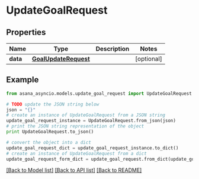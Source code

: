 # UpdateGoalRequest


## Properties

Name | Type | Description | Notes
------------ | ------------- | ------------- | -------------
**data** | [**GoalUpdateRequest**](GoalUpdateRequest.md) |  | [optional] 

## Example

```python
from asana_asyncio.models.update_goal_request import UpdateGoalRequest

# TODO update the JSON string below
json = "{}"
# create an instance of UpdateGoalRequest from a JSON string
update_goal_request_instance = UpdateGoalRequest.from_json(json)
# print the JSON string representation of the object
print UpdateGoalRequest.to_json()

# convert the object into a dict
update_goal_request_dict = update_goal_request_instance.to_dict()
# create an instance of UpdateGoalRequest from a dict
update_goal_request_form_dict = update_goal_request.from_dict(update_goal_request_dict)
```
[[Back to Model list]](../README.md#documentation-for-models) [[Back to API list]](../README.md#documentation-for-api-endpoints) [[Back to README]](../README.md)


